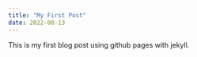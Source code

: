```yaml
---
title: "My First Post"
date: 2022-08-13
---
```

This is my first blog post using github pages with jekyll.
